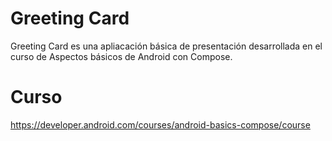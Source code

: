 # Greeting Card
Greeting Card es una apliacación básica de presentación desarrollada en el curso de Aspectos básicos de Android con Compose.
# Curso
https://developer.android.com/courses/android-basics-compose/course
